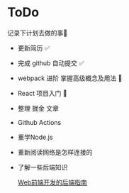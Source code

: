 # ToDo 

记录下计划去做的事📝

- 更新简历 ✅

- 完成 github 自动提交 ✅

- webpack 进阶 掌握高级概念及用法 🚧

- React 项目入门 🚧

- 整理 掘金 文章

- Github Actions

- 重学Node.js

- 重新阅读网络是怎样连接的

- 了解一些后端知识 

  [Web前端开发的后端指南](https://juejin.im/post/5cc02aacf265da039e1ff3fa)
